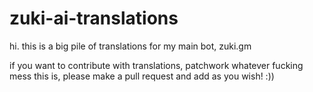 # zuki-ai-translations

hi. this is a big pile of translations for my main bot, zuki.gm

if you want to contribute with translations, patchwork whatever fucking mess this is, please make a pull request and add as you wish! :))
